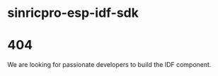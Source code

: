 # sinricpro-esp-idf-sdk

# 404

We are looking for passionate developers to build the IDF component.




